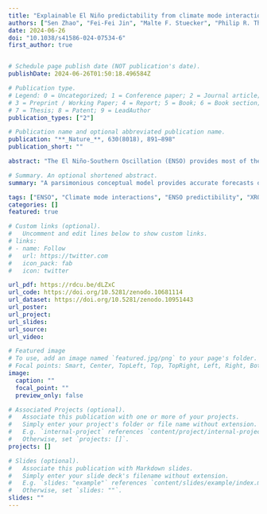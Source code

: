 ```yaml
---
title: "Explainable El Niño predictability from climate mode interactions"
authors: ["Sen Zhao", "Fei-Fei Jin", "Malte F. Stuecker", "Philip R. Thompson", "Jong-Seong Kug", "Mike J. McPhaden", "Mark A. Cane", "Andrew T. Wittenberg", "Wenju Cai"]
date: 2024-06-26
doi: "10.1038/s41586-024-07534-6"
first_author: true


# Schedule page publish date (NOT publication's date).
publishDate: 2024-06-26T01:50:18.496584Z

# Publication type.
# Legend: 0 = Uncategorized; 1 = Conference paper; 2 = Journal article;
# 3 = Preprint / Working Paper; 4 = Report; 5 = Book; 6 = Book section;
# 7 = Thesis; 8 = Patent; 9 = LeadAuthor
publication_types: ["2"]

# Publication name and optional abbreviated publication name.
publication: "**_Nature_**, 630(8018), 891–898"
publication_short: ""

abstract: "The El Niño-Southern Oscillation (ENSO) provides most of the global seasonal climate forecast skill, yet, quantifying the sources of skilful predictions is a long-standing challenge. Different sources of predictability affect ENSO evolution, leading to distinct global impacts. Artificial Intelligence (AI) forecasts offer promising advancements but linking their skill to specific physical processes is not yet possible, limiting our understanding of the dynamics underpinning the advancements. Here we show that an extended nonlinear recharge oscillator (XRO) model exhibits skilful ENSO forecasts at lead-times up to 16-18 months, better than global climate models and comparable to the most skilful AI forecasts. The XRO parsimoniously incorporates the core ENSO dynamics and ENSO’s seasonally modulated interactions with other modes of variability in the global oceans. The intrinsic enhancement of ENSO’s long-range forecast skill is traceable to the initial conditions of other climate modes via their memory and interactions with ENSO and is quantifiable in terms of these modes’ contributions to ENSO amplitude. Reforecasts using the XRO trained on climate model output show that reduced biases in both model ENSO dynamics and in climate mode interactions can lead to more skilful ENSO forecasts. The XRO framework's holistic treatment of ENSO's global multi-timescale interactions highlights promising targets for improving ENSO simulations and forecasts."

# Summary. An optional shortened abstract.
summary: "A parsimonious conceptual model provides accurate forecasts of the El Niño-Southern Oscillation (ENSO) climate phenomenon up to 16-18 months in advance, outperforming global climate models and rivalling the best forecasts using artificial intelligence methods. The model enhances understanding and quantifies the impacts of various ocean climate patterns on ENSO predictability."

tags: ["ENSO", "Climate mode interactions", "ENSO predictibility", "XRO"]
categories: []
featured: true

# Custom links (optional).
#   Uncomment and edit lines below to show custom links.
# links:
# - name: Follow
#   url: https://twitter.com
#   icon_pack: fab
#   icon: twitter

url_pdf: https://rdcu.be/dLZxC
url_code: https://doi.org/10.5281/zenodo.10681114
url_dataset: https://doi.org/10.5281/zenodo.10951443
url_poster:
url_project:
url_slides:
url_source:
url_video:

# Featured image
# To use, add an image named `featured.jpg/png` to your page's folder. 
# Focal points: Smart, Center, TopLeft, Top, TopRight, Left, Right, BottomLeft, Bottom, BottomRight.
image:
  caption: ""
  focal_point: ""
  preview_only: false

# Associated Projects (optional).
#   Associate this publication with one or more of your projects.
#   Simply enter your project's folder or file name without extension.
#   E.g. `internal-project` references `content/project/internal-project/index.md`.
#   Otherwise, set `projects: []`.
projects: []

# Slides (optional).
#   Associate this publication with Markdown slides.
#   Simply enter your slide deck's filename without extension.
#   E.g. `slides: "example"` references `content/slides/example/index.md`.
#   Otherwise, set `slides: ""`.
slides: ""
---
```


